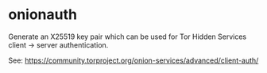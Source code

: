 # onionauth
Generate an X25519 key pair which can be used for Tor Hidden Services client -> server authentication.  

See: https://community.torproject.org/onion-services/advanced/client-auth/
